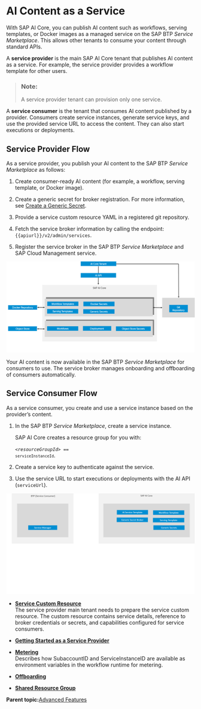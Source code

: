 <!-- loio3fb039080ce14bad9a773e1a473ce24e -->

# AI Content as a Service

With SAP AI Core, you can publish AI content such as workflows, serving templates, or Docker images as a managed service on the SAP BTP *Service Marketplace*. This allows other tenants to consume your content through standard APIs.

A **service provider** is the main SAP AI Core tenant that publishes AI content as a service. For example, the service provider provides a workflow template for other users.

> ### Note:  
> A service provider tenant can provision only one service.

A **service consumer** is the tenant that consumes AI content published by a provider. Consumers create service instances, generate service keys, and use the provided service URL to access the content. They can also start executions or deployments.



<a name="loio3fb039080ce14bad9a773e1a473ce24e__section_wrl_ts3_1fc"/>

## Service Provider Flow

As a service provider, you publish your AI content to the SAP BTP *Service Marketplace* as follows:

1.  Create consumer-ready AI content \(for example, a workflow, serving template, or Docker image\).

2.  Create a generic secret for broker registration. For more information, see [Create a Generic Secret](create-a-generic-secret-1831845.md).

3.  Provide a service custom resource YAML in a registered git repository.

4.  Fetch the service broker information by calling the endpoint: `{{apiurl}}/v2/admin/services`.

5.  Register the service broker in the SAP BTP *Service Marketplace* and SAP Cloud Management service.


![](images/SAAS_producer_4a_ecde38a.png)

Your AI content is now available in the SAP BTP *Service Marketplace* for consumers to use. The service broker manages onboarding and offboarding of consumers automatically.



<a name="loio3fb039080ce14bad9a773e1a473ce24e__section_g43_ws3_1fc"/>

## Service Consumer Flow

As a service consumer, you create and use a service instance based on the provider’s content.

1.  In the SAP BTP *Service Marketplace*, create a service instance.

    SAP AI Core creates a resource group for you with:

    <code><i class="varname">&lt;resourceGroupId&gt;</i> == <code>serviceInstanceId</code></code>.

2.  Create a service key to authenticate against the service.

3.  Use the service URL to start executions or deployments with the AI API \(`serviceUrl`\).


![](images/SAAS_consumer_4a_08451cf.png)

-   **[Service Custom Resource](service-custom-resource-59f767c.md "The service provider main tenant needs to prepare the service custom resource. The custom resource contains service details, reference to
		broker credentials or secrets, and capabilities configured for service consumers.")**  
The service provider main tenant needs to prepare the service custom resource. The custom resource contains service details, reference to broker credentials or secrets, and capabilities configured for service consumers.
-   **[Getting Started as a Service Provider](getting-started-as-a-service-provider-50a6d9f.md "")**  

-   **[Metering](metering-6152f95.md "Describes how SubaccountID and ServiceInstanceID are available as environment variables in the workflow runtime for metering.")**  
Describes how SubaccountID and ServiceInstanceID are available as environment variables in the workflow runtime for metering.
-   **[Offboarding](offboarding-1a33323.md "")**  

-   **[Shared Resource Group](shared-resource-group-dc1e577.md "")**  


**Parent topic:**[Advanced Features](advanced-features-24f2fbb.md "Explore advanced features, within SAP AI Core.")

